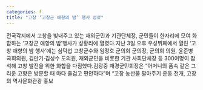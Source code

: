 ```yaml
---
categories: f
title: "고창 ‘고창군 애향의 밤’ 행사 성료"
---
```

전국각지에서 고창을 빛내주고 있는 재외군민과 기관단체장, 군민들이 한자리에 모여 화합하는 ‘고창군 애향의 밤’행사가 성황리에 열렸다.지난 3일 오후 우성뷔페에서 열린 ‘고창 애향의 밤 행사’에는 심덕섭 고창군수와 임정호 군의회 군의장, 군의회 의원, 윤준병 국회의원, 김만기·김성수 도의원, 재외군민을 비롯한 기관 사회단체장 등 300여명이 참석해 고창 발전을 위한 화합을 다짐했다.김광중 재경군민회장은 “어머니의 품속 같은 그리운 고향은 방문할 때 마다 즐겁고 편안하다”며 “고창 농산물 팔아주기 운동 전개, 고창의 역사문화관광 홍보